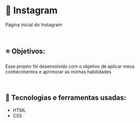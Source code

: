 <h1>🚀 Instagram</h1>
<p> Página inicial do Instagram</p>

<br>

<h2>⭐ Objetivos: </h2>
<p>Esse projeto foi desenvolvido com o objetivo de aplicar meus conhecimentos e aprimorar as minhas habilidades</p>

<br>

<h2>🔬 Tecnologias e ferramentas usadas: </h2>
<!--- Ex: HTML, CSS, JavaScript, Node.Js, ReactJS, ReactNative ---> 
<ul>
 <li>HTML</li>
 <li>CSS</li>
</ul>
